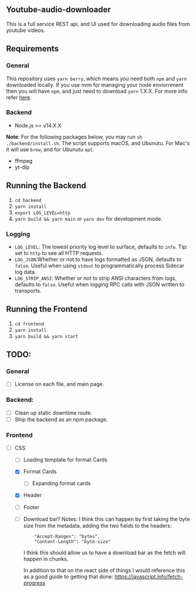 ## Youtube-audio-downloader

This is a full service REST api, and UI used for downloading audio files from youtube videos. 

## Requirements

### General

This repository uses `yarn berry`, which means you need both `npm` and `yarn` downloaded locally. If you use nvm for managing your node enviornment then you will have `npm`, and just need to download `yarn` 1.X.X. For more info refer [here](https://classic.yarnpkg.com/lang/en/docs/install/#mac-stable).

### Backend

- Node.js >= v14.X.X

**Note**: For the following packages below, you may run `sh ./backend/install.sh`. The script supports macOS, and Ubunutu. For Mac's it will use `brew`, and for Ubunutu `apt`. 
- ffmpeg
- yt-dlp

## Running the Backend

1. `cd backend`
2. `yarn install`
3. `export LOG_LEVEL=http`
4. `yarn build && yarn main` or `yarn dev` for development mode.

### Logging

- `LOG_LEVEL`: The lowest priority log level to surface, defaults to `info`. Tip: set to `http`
    to see all HTTP requests.
- `LOG_JSON`:Whether or not to have logs formatted as JSON, defaults to `false`.
    Useful when using `stdout` to programmatically process Sidecar log data.
- `LOG_STRIP_ANSI`: Whether or not to strip ANSI characters from logs, defaults
    to `false`. Useful when logging RPC calls with JSON written to transports.

## Running the Frontend

1. `cd frontend`
2. `yarn install`
3. `yarn build && yarn start`

## TODO:

### General

- [ ] License on each file, and main page.

### Backend:

- [ ] Clean up static downtime route.
- [ ] Ship the backend as an npm package.

### Frontend

- [ ] CSS
    - [ ] Loading template for format Cards
    - [X] Format Cards
        - [ ] Expanding format cards
    - [X] Header
    - [ ] Footer
    - [ ] Download bar? 
        Notes: I think this can happen by first taking the byte size from the metadata, adding the two fields to the headers:
        ```
            "Accept-Ranges": "bytes",
            "Content-Length": "byte-size"
        ```
        I think this should allow us to have a download bar as the fetch will happen in chunks. 

        In addition to that on the react side of things I would reference this as a good guide to getting that done:
        https://javascript.info/fetch-progress
